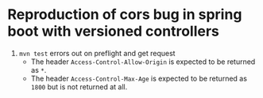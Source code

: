 # Reproduction of cors bug in spring boot with versioned controllers

1. `mvn test` errors out on preflight and get request 
    - The header `Access-Control-Allow-Origin` is expected to be returned as `*`. 
    - The header `Access-Control-Max-Age` is expected to be returned as `1800` but is not returned at all.
